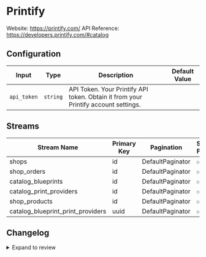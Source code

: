 # Printify
Website: https://printify.com/
API Reference: https://developers.printify.com/#catalog

## Configuration

| Input | Type | Description | Default Value |
|-------|------|-------------|---------------|
| `api_token` | `string` | API Token. Your Printify API token. Obtain it from your Printify account settings. |  |

## Streams
| Stream Name | Primary Key | Pagination | Supports Full Sync | Supports Incremental |
|-------------|-------------|------------|---------------------|----------------------|
| shops | id | DefaultPaginator | ✅ |  ❌  |
| shop_orders | id | DefaultPaginator | ✅ |  ❌  |
| catalog_blueprints | id | DefaultPaginator | ✅ |  ❌  |
| catalog_print_providers | id | DefaultPaginator | ✅ |  ❌  |
| shop_products | id | DefaultPaginator | ✅ |  ❌  |
| catalog_blueprint_print_providers | uuid | DefaultPaginator | ✅ |  ❌  |

## Changelog

<details>
  <summary>Expand to review</summary>

| Version          | Date              | Pull Request | Subject        |
|------------------|-------------------|--------------|----------------|
| 0.0.16 | 2025-08-16 | [64969](https://github.com/airbytehq/airbyte/pull/64969) | Update dependencies |
| 0.0.15 | 2025-08-02 | [64199](https://github.com/airbytehq/airbyte/pull/64199) | Update dependencies |
| 0.0.14 | 2025-07-26 | [63923](https://github.com/airbytehq/airbyte/pull/63923) | Update dependencies |
| 0.0.13 | 2025-07-19 | [63391](https://github.com/airbytehq/airbyte/pull/63391) | Update dependencies |
| 0.0.12 | 2025-07-12 | [63244](https://github.com/airbytehq/airbyte/pull/63244) | Update dependencies |
| 0.0.11 | 2025-07-05 | [62560](https://github.com/airbytehq/airbyte/pull/62560) | Update dependencies |
| 0.0.10 | 2025-06-28 | [62357](https://github.com/airbytehq/airbyte/pull/62357) | Update dependencies |
| 0.0.9 | 2025-06-21 | [61908](https://github.com/airbytehq/airbyte/pull/61908) | Update dependencies |
| 0.0.8 | 2025-06-14 | [61029](https://github.com/airbytehq/airbyte/pull/61029) | Update dependencies |
| 0.0.7 | 2025-05-24 | [60496](https://github.com/airbytehq/airbyte/pull/60496) | Update dependencies |
| 0.0.6 | 2025-05-10 | [60141](https://github.com/airbytehq/airbyte/pull/60141) | Update dependencies |
| 0.0.5 | 2025-05-03 | [59497](https://github.com/airbytehq/airbyte/pull/59497) | Update dependencies |
| 0.0.4 | 2025-04-27 | [59042](https://github.com/airbytehq/airbyte/pull/59042) | Update dependencies |
| 0.0.3 | 2025-04-19 | [58484](https://github.com/airbytehq/airbyte/pull/58484) | Update dependencies |
| 0.0.2 | 2025-04-12 | [57892](https://github.com/airbytehq/airbyte/pull/57892) | Update dependencies |
| 0.0.1 | 2025-04-09 | [57546](https://github.com/airbytehq/airbyte/pull/57546) | Initial release by [@btkcodedev](https://github.com/btkcodedev) via Connector Builder |

</details>
